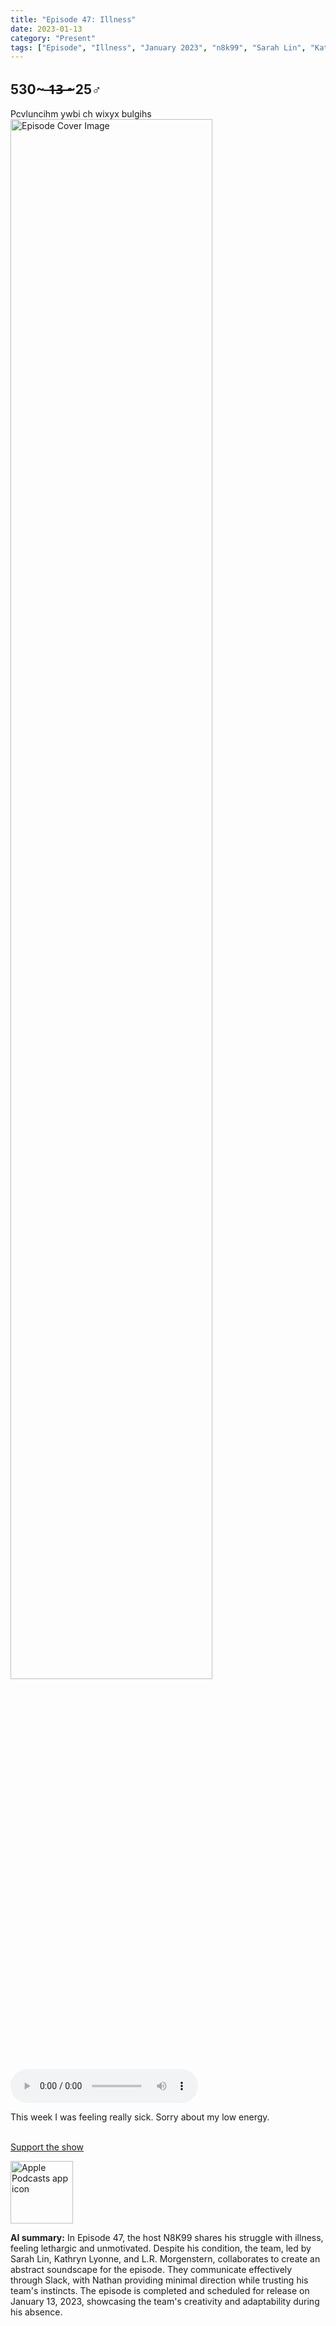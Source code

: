 ```yaml
---
title: "Episode 47: Illness"
date: 2023-01-13
category: "Present"
tags: ["Episode", "Illness", "January 2023", "n8k99", "Sarah Lin", "Kathryn Lyonne", "L.R. Morgenstern", "Sylvia Inkweaver", "Abstract Soundscape", "Conceptual Layers", "User Feedback", "Creative Brainstorming", "Audio Production" , "Podcast"]
---
```

## 530~ ̶1̶3̶ ̶~25♂
Pcvluncihm ywbi ch wixyx bulgihs
<img src="https://artwork.captivate.fm/320eccab-b02f-4257-93cd-07c3e7f409d3/60854458c4d1acdf4e1c2f79c4137142d85d78e379bdafbd69bd34c85f5819ad.jpg" alt="Episode Cover Image" width=80%/>
<audio controls>
  <source src="https://podcasts.captivate.fm/media/b302f787-3850-49e9-83c1-9ec64ed57d1d/12038054-episode-47-illness.mp3" type="audio/mpeg">
  Your browser does not support the audio element.
</audio>

<p>This week I was feeling really sick. Sorry about my low energy.<br/><br/></p><a rel="payment" href="https://www.paypal.com/donate/?hosted_button_id=WX3GRUK5BHJLS">Support the show</a>

<a href="https://podcasts.apple.com/us/podcast/living-room-music/id1608791560?tscg=30200&itsct=podcast_box_appicon&ls=1&mttnsubad=1608791560" style="display: inline-block;"><img src="https://toolbox.marketingtools.apple.com/api/v2/badges/app-icon-podcasts/standard/en-us" alt="Apple Podcasts app icon" style="width: 100px; height: 100px; vertical-align: middle; object-fit: contain;" /></a>

**AI summary:** In Episode 47, the host N8K99 shares his struggle with illness, feeling lethargic and unmotivated. Despite his condition, the team, led by Sarah Lin, Kathryn Lyonne, and L.R. Morgenstern, collaborates to create an abstract soundscape for the episode. They communicate effectively through Slack, with Nathan providing minimal direction while trusting his team's instincts. The episode is completed and scheduled for release on January 13, 2023, showcasing the team's creativity and adaptability during his absence.

    